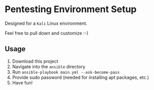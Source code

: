 # Pentesting Environment Setup

Designed for a `Kali` Linux environment.

Feel free to pull down and customize :-)

## Usage

1. Download this project
1. Navigate into the `ansible` directory
1. Run `ansible-playbook main.yml --ask-become-pass`
1. Provide sudo password (needed for installing apt packages, etc.)
1. Have fun!

